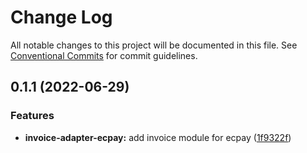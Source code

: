 # Change Log

All notable changes to this project will be documented in this file.
See [Conventional Commits](https://conventionalcommits.org) for commit guidelines.

## 0.1.1 (2022-06-29)


### Features

* **invoice-adapter-ecpay:** add invoice module for ecpay ([1f9322f](https://github.com/Rytass/Utils/commit/1f9322f82e5cd87fda35f44ee9ae9cc46db3fb5c))
